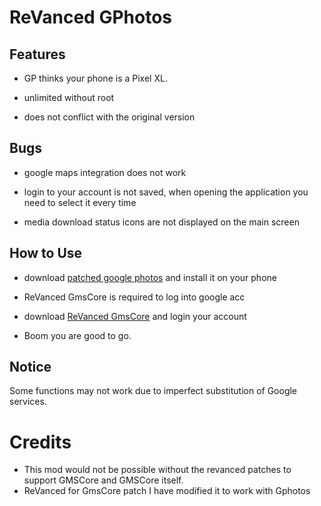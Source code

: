 # ReVanced GPhotos
## Features 
- GP thinks your phone is a Pixel XL.

- unlimited without root 

- does not conflict with the original version 

## Bugs
- google maps integration does not work 

- login to your account is not saved, when opening the application you need to select it every time 

- media download status icons are not displayed on the main screen 

## How to Use
- download [patched google photos](https://github.com/TheBizarreAbhishek/ReVanced-Gphotos/releases/download/v1.0/Photos_v6.89.0.645917732.49029606.apk) and install it on your phone

- ReVanced GmsCore is required to log into google acc 

- download [ReVanced GmsCore](https://github.com/ReVanced/GmsCore/releases) and login your account

- Boom you are good to go.
## Notice 
 Some functions may not work due to imperfect substitution of Google services. 

# Credits 
- This mod would not be possible without the revanced patches to support GMSCore and GMSCore itself. 
- ReVanced for GmsCore patch I have modified it to work with Gphotos
